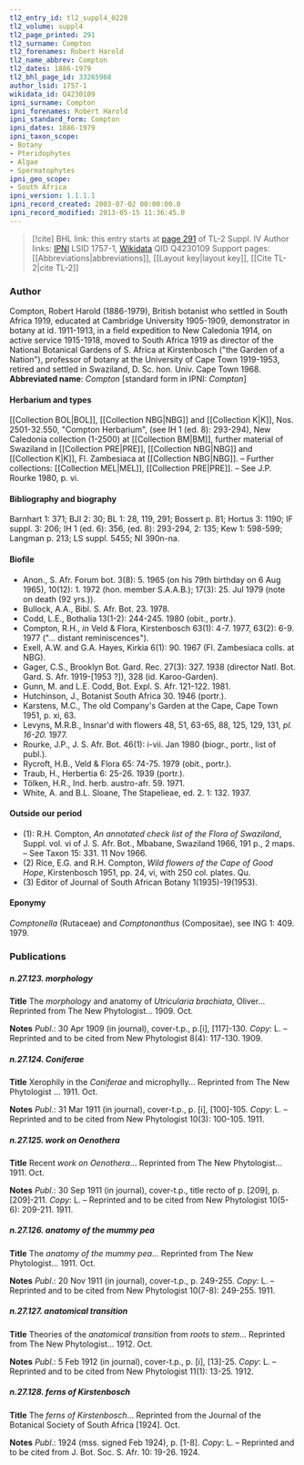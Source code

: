 ```yaml
---
tl2_entry_id: tl2_suppl4_0228
tl2_volume: suppl4
tl2_page_printed: 291
tl2_surname: Compton
tl2_forenames: Robert Harold
tl2_name_abbrev: Compton
tl2_dates: 1886-1979
tl2_bhl_page_id: 33265968
author_lsid: 1757-1
wikidata_id: Q4230109
ipni_surname: Compton
ipni_forenames: Robert Harold
ipni_standard_form: Compton
ipni_dates: 1886-1979
ipni_taxon_scope: 
- Botany
- Pteridophytes
- Algae
- Spermatophytes
ipni_geo_scope: 
- South Africa
ipni_version: 1.1.1.1
ipni_record_created: 2003-07-02 00:00:00.0
ipni_record_modified: 2013-05-15 11:36:45.0
---
```


> [!cite] BHL link: this entry starts at [page 291](https://www.biodiversitylibrary.org/page/33265968) of TL-2 Suppl. IV
> Author links: [IPNI](https://www.ipni.org/a/1757-1) LSID 1757-1, [Wikidata](https://www.wikidata.org/wiki/Q4230109) QID Q4230109
> Support pages: [[Abbreviations|abbreviations]], [[Layout key|layout key]], [[Cite TL-2|cite TL-2]]

### Author

Compton, Robert Harold (1886-1979), British botanist who settled in South Africa 1919, educated at Cambridge University 1905-1909, demonstrator in botany at id. 1911-1913, in a field expedition to New Caledonia 1914, on active service 1915-1918, moved to South Africa 1919 as director of the National Botanical Gardens of S. Africa at Kirstenbosch ("the Garden of a Nation"), professor of botany at the University of Cape Town 1919-1953, retired and settled in Swaziland, D. Sc. hon. Univ. Cape Town 1968. 
**Abbreviated name**: *Compton* \[standard form in IPNI: *Compton*\]

#### Herbarium and types

[[Collection BOL|BOL]], [[Collection NBG|NBG]] and [[Collection K|K]], Nos. 2501-32.550, "Compton Herbarium", (see IH 1 (ed. 8): 293-294), New Caledonia collection (1-2500) at [[Collection BM|BM]], further material of Swaziland in [[Collection PRE|PRE]], [[Collection NBG|NBG]] and [[Collection K|K]], Fl. Zambesiaca at [[Collection NBG|NBG]]. – Further collections: [[Collection MEL|MEL]], [[Collection PRE|PRE]]. – See J.P. Rourke 1980, p. vi.

#### Bibliography and biography

Barnhart 1: 371; BJI 2: 30; BL 1: 28, 119, 291; Bossert p. 81; Hortus 3: 1190; IF suppl. 3: 206; IH 1 (ed. 6): 356, (ed. 8): 293-294, 2: 135; Kew 1: 598-599; Langman p. 213; LS suppl. 5455; NI 390n-na.

#### Biofile

- Anon., S. Afr. Forum bot. 3(8): 5. 1965 (on his 79th birthday on 6 Aug 1965), 10(12): 1. 1972 (hon. member S.A.A.B.); 17(3): 25. Jul 1979 (note on death (92 yrs.)).
- Bullock, A.A., Bibl. S. Afr. Bot. 23. 1978.
- Codd, L.E., Bothalia 13(1-2): 244-245. 1980 (obit., portr.).
- Compton, R.H., *in* Veld & Flora, Kirstenbosch 63(1): 4-7. 1977, 63(2): 6-9. 1977 ("... distant reminiscences").
- Exell, A.W. and G.A. Hayes, Kirkia 6(1): 90. 1967 (Fl. Zambesiaca colls. at NBG).
- Gager, C.S., Brooklyn Bot. Gard. Rec. 27(3): 327. 1938 (director Natl. Bot. Gard. S. Afr. 1919-\[1953 ?\]), 328 (id. Karoo-Garden).
- Gunn, M. and L.E. Codd, Bot. Expl. S. Afr. 121-122. 1981.
- Hutchinson, J., Botanist South Africa 30. 1946 (portr.).
- Karstens, M.C., The old Company's Garden at the Cape, Cape Town 1951, p. xi, 63.
- Levyns, M.R.B., Insnar'd with flowers 48, 51, 63-65, 88, 125, 129, 131, *pl. 16-20.* 1977.
- Rourke, J.P., J. S. Afr. Bot. 46(1): i-vii. Jan 1980 (biogr., portr., list of publ.).
- Rycroft, H.B., Veld & Flora 65: 74-75. 1979 (obit., portr.).
- Traub, H., Herbertia 6: 25-26. 1939 (portr.).
- Tölken, H.R., Ind. herb. austro-afr. 59. 1971.
- White, A. and B.L. Sloane, The Stapelieae, ed. 2. 1: 132. 1937.

#### Outside our period

- (1): R.H. Compton, *An annotated check list of the Flora of Swaziland*, Suppl. vol. vi of J. S. Afr. Bot., Mbabane, Swaziland 1966, 191 p., 2 maps. – See Taxon 15: 331. 11 Nov 1966.
- (2) Rice, E.G. and R.H. Compton, *Wild flowers of the Cape of Good Hope*, Kirstenbosch 1951, pp. 24, vi, with 250 col. plates. Qu.
- (3) Editor of Journal of South African Botany 1(1935)-19(1953).

#### Eponymy

*Comptonella* (Rutaceae) and *Comptonanthus* (Compositae), see ING 1: 409. 1979.

### Publications

##### n.27.123. morphology

**Title**
The *morphology* and anatomy of *Utricularia brachiata*, Oliver... Reprinted from The New Phytologist... 1909. Oct.

**Notes**
*Publ*.: 30 Apr 1909 (in journal), cover-t.p., p.\[i\], \[117\]-130. *Copy*: L. – Reprinted and to be cited from New Phytologist 8(4): 117-130. 1909.

##### n.27.124. Coniferae

**Title**
Xerophily in the *Coniferae* and microphylly... Reprinted from The New Phytologist ... 1911. Oct.

**Notes**
*Publ*.: 31 Mar 1911 (in journal), cover-t.p., p. \[i\], \[100\]-105. *Copy*: L. – Reprinted and to be cited from New Phytologist 10(3): 100-105. 1911.

##### n.27.125. work on Oenothera

**Title**
Recent *work on Oenothera*... Reprinted from The New Phytologist... 1911. Oct.

**Notes**
*Publ*.: 30 Sep 1911 (in journal), cover-t.p., title recto of p. \[209\], p. \[209\]-211. *Copy*: L. – Reprinted and to be cited from New Phytologist 10(5-6): 209-211. 1911.

##### n.27.126. anatomy of the mummy pea

**Title**
The *anatomy of the mummy pea*... Reprinted from The New Phytologist... 1911. Oct.

**Notes**
*Publ*.: 20 Nov 1911 (in journal), cover-t.p., p. 249-255. *Copy*: L. – Reprinted and to be cited from New Phytologist 10(7-8): 249-255. 1911.

##### n.27.127. anatomical transition

**Title**
Theories of the *anatomical transition* from *roots* to *stem*... Reprinted from The New Phytologist... 1912. Oct.

**Notes**
*Publ*.: 5 Feb 1912 (in journal), cover-t.p., p. \[i\], \[13\]-25. *Copy*: L. – Reprinted and to be cited from New Phytologist 11(1): 13-25. 1912.

##### n.27.128. ferns of Kirstenbosch

**Title**
The *ferns of Kirstenbosch*... Reprinted from the Journal of the Botanical Society of South Africa \[1924\]. Oct.

**Notes**
*Publ*.: 1924 (mss. signed Feb 1924), p. \[1-8\]. *Copy*: L. – Reprinted and to be cited from J. Bot. Soc. S. Afr. 10: 19-26. 1924.

